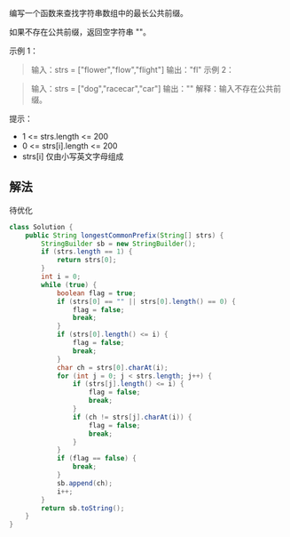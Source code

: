 编写一个函数来查找字符串数组中的最长公共前缀。

如果不存在公共前缀，返回空字符串 ""。



示例 1：

> 输入：strs = ["flower","flow","flight"]
> 输出："fl"
> 示例 2：

> 输入：strs = ["dog","racecar","car"]
> 输出：""
> 解释：输入不存在公共前缀。

提示：

- 1 <= strs.length <= 200
- 0 <= strs[i].length <= 200 
- strs[i] 仅由小写英文字母组成

## 解法
待优化
```java
class Solution {
    public String longestCommonPrefix(String[] strs) {
        StringBuilder sb = new StringBuilder();
        if (strs.length == 1) {
            return strs[0];
        }
        int i = 0;
        while (true) {
            boolean flag = true;
            if (strs[0] == "" || strs[0].length() == 0) {
                flag = false;
                break;
            }
            if (strs[0].length() <= i) {
                flag = false;
                break;
            }
            char ch = strs[0].charAt(i);
            for (int j = 0; j < strs.length; j++) {
                if (strs[j].length() <= i) {
                    flag = false;
                    break;
                }
                if (ch != strs[j].charAt(i)) {
                    flag = false;
                    break;
                }
            }
            if (flag == false) {
                break;
            }
            sb.append(ch);
            i++;
        }
        return sb.toString();
    }
}
```